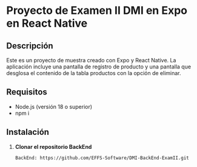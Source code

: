 # Proyecto de Examen II DMI en Expo en React Native

## Descripción
Este es un proyecto de muestra creado con Expo y React Native. La aplicación incluye una pantalla de registro de producto y una pantalla que desglosa el contenido de la tabla productos con la opción de eliminar.

## Requisitos
- Node.js (versión 18 o superior)
- npm i

## Instalación
1. **Clonar el repositorio BackEnd**
   ```sh
   BackEnd: https://github.com/EFFS-Software/DMI-BackEnd-ExamII.git
